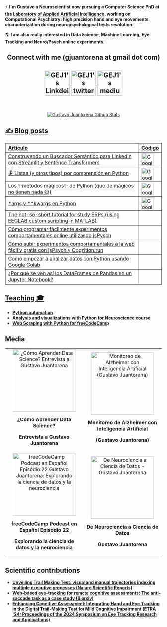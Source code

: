 <p align="center">

 <!--
<h2 align="center"> <a href="https://imgbb.com/"><img src="https://i.ibb.co/7Qk8CpB/hello-world.gif" alt="hello-world" border="0"></a>


¿Querés ayudarme a recolectar datos para mi doctorado y entender mejor el cerebro?<br> 
**Entrá a 🧠[neuropruebas.org](https://neuropruebas.org/)🧠  y completá los 4 juegos!**</h2>
-->

 
⚡ **I'm Gustavo a Neuroscientist now pursuing a Computer Science PhD at the [Laboratory of Applied Artificial Intelligence](http://liaa.dc.uba.ar/), working on Computational Psychiatry: high precision hand and eye movements characterization during neuropsychological tests resolution.**


 :earth_americas: **I am also really interested in Data Science, Machine Learning, Eye Tracking and Neuro/Psych online experiments.**

</p>
 <h2 align="center">Connect with me (gjuantorena at gmail dot com) <h2>
 
<p align="center">

<a href="https://www.linkedin.com/in/gustavo-juantorena-1674b2a4/" target="_blank">
  <img align="center" alt="GEJ1's Linkdein" width="80px" src="https://cdn.jsdelivr.net/npm/simple-icons@v3/icons/linkedin.svg" />
</a>
<a href="https://twitter.com/GJuantorena" target="_blank">
  <img align="center" alt="GEJ1's twitter" width="80px" src="https://img.icons8.com/carbon-copy/200/000000/twitter--v2.png"/>
</a> 
<a href="https://medium.com/@gjuantorena" target="_blank">
  <img align="center" alt="GEJ1's medium" width="80px" src="https://cdn.jsdelivr.net/npm/simple-icons@3.12.1/icons/medium.svg" />
<!--
</a>
</p>
<br>
<h3 align="center">
Soy muy activo compartiendo contenido sobre <b>Ciencia de datos</b> y <b>Machine Learning</b> en Linkedin.
Si te interesan estos temas <a href="https://linkedin.com/comm/mynetwork/discovery-see-all?usecase=PEOPLE_FOLLOWS&followMember=gustavo-juantorena" target="_blank">te invito a seguirme :slightly_smiling_face:</a> 
<br>
<br>
<a href="https://linkedin.com/comm/mynetwork/discovery-see-all?usecase=PEOPLE_FOLLOWS&followMember=gustavo-juantorena" target="_blank">
 <img src="https://user-images.githubusercontent.com/8774034/184993356-fa97e71c-586f-46e5-a7e2-99e475b5fdbc.png">
</a>
-->

</h3>

<br>

<p align="center">
  <img src="https://github-readme-stats.vercel.app/api?username=GEJ1&theme=dark&show_icons=true" alt="Gustavo Juantorena Github Stats"></img>

</center>

<h2> ✍️ Blog posts </h2>

<table border="1" style="border-collapse: collapse; text-align: left;">
  <tr>
    <th>Artículo</th>
    <th>Código</th>
  </tr>
 <tr>
    <td>
      <a href="https://gustavojuantorena.substack.com/p/construyendo-un-buscador-semantico" target="_blank">
        Construyendo un Buscador Semántico para LinkedIn con Streamlit y Sentence Transformers
      </a>
    </td>
    <td>
      <a href="https://github.com/GEJ1/buscador-linkedin/" target="_blank">
        <img src="https://colab.research.google.com/img/colab_favicon_256px.png" alt="Google Colab" width="40">
      </a>
    </td>
  </tr>
  <tr>
    <td>
      🗜️ <a href="https://gustavojuantorena.substack.com/p/listas-y-otros-tipos-por-comprension" target="_blank">
        Listas (y otros tipos) por comprensión en Python
      </a>
    </td>
    <td>
      <a href="https://github.com/GEJ1/substack/blob/main/comprension.ipynb" target="_blank">
        <img src="https://colab.research.google.com/img/colab_favicon_256px.png" alt="Google Colab" width="40">
      </a>
    </td>
  </tr>
  <tr>
    <td>
      <a href="https://gustavojuantorena.substack.com/p/los-metodos-magicos-de-python-que" target="_blank">
        Los ✨métodos mágicos✨ de Python (que de mágicos no tienen nada 😅)
      </a>
    </td>
    <td>
      <a href="https://github.com/GEJ1/substack/blob/main/Metodos_Magicos_Python.ipynb" target="_blank">
        <img src="https://colab.research.google.com/img/colab_favicon_256px.png" alt="Google Colab" width="40">
      </a>
    </td>
  </tr>
  <tr>
    <td>
      <a href="https://gustavojuantorena.substack.com/p/args-y-kwargs-en-python" target="_blank">
        *args y **kwargs en Python
      </a>
    </td>
    <td>
      <a href="https://github.com/GEJ1/substack/blob/main/args_kwargs.ipynb" target="_blank">
        <img src="https://colab.research.google.com/img/colab_favicon_256px.png" alt="Google Colab" width="40">
      </a>
    </td>
  </tr>
  <tr>
    <td>
      <a href="https://gjuantorena.medium.com/the-not-so-short-tutorial-for-study-erps-using-eeglab-custom-scripting-in-matlab-7d6800ec62ef" target="_blank">
        The not-so-short tutorial for study ERPs (using EEGLAB custom scripting in MATLAB)
      </a>
    </td>
    <td></td>
  </tr>
  <tr>
    <td>
      <a href="https://gjuantorena.medium.com/como-programar-f%C3%A1cilmente-experimentos-comportamentales-online-utilizando-jspysch-2a9d5c8c3b5" target="_blank">
        Cómo programar fácilmente experimentos comportamentales online utilizando jsPysch
      </a>
    </td>
    <td></td>
  </tr>
  <tr>
    <td>
      <a href="https://gjuantorena.medium.com/como-subir-experimentos-comportamentales-a-la-web-f%C3%A1cil-y-gratis-con-jspsych-y-cognition-run-c8631a3fccb7" target="_blank">
        Cómo subir experimentos comportamentales a la web fácil y gratis con jsPsych y Cognition.run
      </a>
    </td>
    <td></td>
  </tr>
  <tr>
    <td>
      <a href="https://gjuantorena.medium.com/como-empezar-a-analizar-datos-con-python-usando-google-colab-1e3cf68cba" target="_blank">
        Como empezar a analizar datos con Python usando Google Colab
      </a>
    </td>
    <td></td>
  </tr>
  <tr>
    <td>
      <a href="https://gjuantorena.medium.com/por-qu%C3%A9-se-ven-as%C3%AD-los-dataframes-de-pandas-en-un-jupyter-notebook-e411878a82f5" target="_blank">
        ¿Por qué se ven así los DataFrames de Pandas en un Jupyter Notebook?
      </a>
    </td>
    <td></td>
  </tr>
</table>


<h2> Teaching 🎓 </h2>


* **[Python automation](https://youtu.be/IRGrqXHDMxM)**
* **[Analysis and visualizations with Python for Neuroscience course](https://github.com/gastonbujia/curso-visualizacion-datos-SAN-2022)**
* **[Web Scraping with Python for freeCodeCamp](https://github.com/GEJ1/web_scraping_freecodecamp)**

<h2> Media </h2>

<table style="width: 100%; table-layout: fixed;">
  <tr>
    <td style="text-align: center;">
      <a href="https://youtu.be/EIJ-9gLuiX8?si=IxaqqwFMCpERJySA" target="_blank">
        <img src="https://img.youtube.com/vi/EIJ-9gLuiX8/0.jpg" alt="¿Cómo Aprender Data Science? Entrevista a Gustavo Juantorena" width="200">
      </a>
      <p><b>¿Cómo Aprender Data Science?</b></p> 
       <p><b>Entrevista a Gustavo Juantorena</b></p>
    </td>
    <td style="text-align: center;">
      <a href="https://youtu.be/YEBiJxqIjdY?si=RRVyFhyhfMDI0b29" target="_blank">
        <img src="https://img.youtube.com/vi/YEBiJxqIjdY/0.jpg" alt="Monitoreo de Alzheimer con Inteligencia Artificial (Gustavo Juantorena)" width="200">
      </a>
      <p><b>Monitoreo de Alzheimer con Inteligencia Artificial</b></p>
      <p><b>(Gustavo Juantorena)</b></p>
    </td>
  </tr>
  <tr>
    <td style="text-align: center;">
      <a href="https://www.youtube.com/watch?v=0LT4kr-GPBA&t=224s&ab_channel=freeCodeCampEspa%C3%B1ol" target="_blank">
        <img src="https://i.ytimg.com/vi/0LT4kr-GPBA/hqdefault.jpg" alt="freeCodeCamp Podcast en Español Episodio 22 Gustavo Juantorena: Explorando la ciencia de datos y la neurociencia" width="200">
      </a>
      <p><b>freeCodeCamp Podcast en Español Episodio 22</b></p>
      <p><b>Explorando la ciencia de datos y la neurociencia</b></p>
    </td>
    <td style="text-align: center;">
      <a href="https://youtu.be/KP-okY7gt5c?si=cJidBelavtukwDCE" target="_blank">
        <img src="https://img.youtube.com/vi/KP-okY7gt5c/0.jpg" alt="De Neurociencia a Ciencia de Datos - Gustavo Juantorena" width="200">
      </a>
      <p><b>De Neurociencia a Ciencia de Datos</b></p>
      <p><b>Gustavo Juantorena</b></p>
    </td>
  </tr>
</table>
<h2> Scientific contributions </h2>

* **[Unveiling Trail Making Test: visual and manual trajectories indexing multiple executive processes (Nature Scientific Reports)](https://www.nature.com/articles/s41598-022-16431-9)**
* **[Web-based eye-tracking for remote cognitive assessments: The anti-saccade task as a case study (Biorxiv)](https://www.biorxiv.org/content/10.1101/2023.07.11.548447v1.abstract)**
* **[Enhancing Cognitive Assessment: Integrating Hand and Eye Tracking in the Digital Trail-Making Test for Mild Cognitive Impairment (ETRA '24: Proceedings of the 2024 Symposium on Eye Tracking Research and Applications)](https://dl.acm.org/doi/10.1145/3649902.3655648)**



<!--
**GEJ1/GEJ1** is a ✨ _special_ ✨ repository because its `README.md` (this file) appears on your GitHub profile.

Here are some ideas to get you started:

- 🔭 I’m currently working on ...
- 🌱 I’m currently learning ...
- 👯 I’m looking to collaborate on ...
- 🤔 I’m looking for help with ...
- 💬 Ask me about ...
- 📫 How to reach me: ...
- 😄 Pronouns: ...
- ⚡ Fun fact: ...
-->
